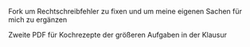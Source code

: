 Fork um Rechtschreibfehler zu fixen und um meine eigenen Sachen für mich zu ergänzen

Zweite PDF für Kochrezepte der größeren Aufgaben in der Klausur
